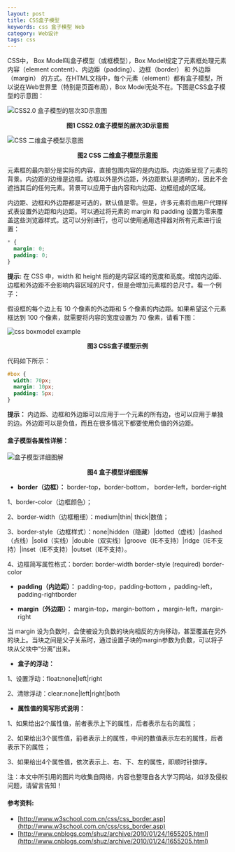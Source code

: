 ```yaml
---
layout: post
title: CSS盒子模型
keywords: css 盒子模型 Web
category: Web设计
tags: css
---
```


CSS中， Box Model叫盒子模型（或框模型），Box Model规定了元素框处理元素内容（element content）、内边距（padding）、边框（border） 和 外边距（margin） 的方式。在HTML文档中，每个元素（element）都有盒子模型，所以说在Web世界里（特别是页面布局），Box Model无处不在。下图是CSS盒子模型的示意图：

![CSS2.0 盒子模型的层次3D示意图](http://7xixhp.com1.z0.glb.clouddn.com/boxmodel.png)
<div style="text-align:center;"><b>图1 CSS2.0盒子模型的层次3D示意图</b></div>

![CSS 二维盒子模型示意图](http://7xixhp.com1.z0.glb.clouddn.com/boxmodel2.png)
<div style="text-align:center;"><b>图2 CSS 二维盒子模型示意图</b></div>

元素框的最内部分是实际的内容，直接包围内容的是内边距。内边距呈现了元素的背景。内边距的边缘是边框。边框以外是外边距，外边距默认是透明的，因此不会遮挡其后的任何元素。背景可以应用于由内容和内边距、边框组成的区域。

内边距、边框和外边距都是可选的，默认值是零。但是，许多元素将由用户代理样式表设置外边距和内边距。可以通过将元素的 margin 和 padding 设置为零来覆盖这些浏览器样式。这可以分别进行，也可以使用通用选择器对所有元素进行设置：

```css
* {
  margin: 0;
  padding: 0;
}
```

**提示:** <span class="emphasis">在 CSS 中，width 和 height 指的是内容区域的宽度和高度。增加内边距、边框和外边距不会影响内容区域的尺寸，但是会增加元素框的总尺寸。</span>看一个例子：

假设框的每个边上有 10 个像素的外边距和 5 个像素的内边距。如果希望这个元素框达到 100 个像素，就需要将内容的宽度设置为 70 像素，请看下图：

![css boxmodel example](http://7xixhp.com1.z0.glb.clouddn.com/ct_css_boxmodel_example.gif)
<div style="text-align:center;"><b>图3 CSS盒子模型示例</b></div>

代码如下所示：

```css
#box {
  width: 70px;
  margin: 10px;
  padding: 5px;
}
```

**提示：** <span class="emphasis">内边距、边框和外边距可以应用于一个元素的所有边，也可以应用于单独的边。外边距可以是负值，而且在很多情况下都要使用负值的外边距。</span>

#### 盒子模型各属性详解：

![盒子模型详细图解](http://7xixhp.com1.z0.glb.clouddn.com/boxmodel3.png)
<div style="text-align:center;"><b>图4 盒子模型详细图解</b></div>

*  **border（边框）：** border-top，border-bottom， border-left，border-right

1、border-color（边框颜色）；

2、border-width（边框粗细）：medium|thin| thick|数值；

3、border-style（边框样式）：none|hidden（隐藏）|dotted（虚线）|dashed（点线）|solid（实线）|double（双实线）|groove（IE不支持）|ridge（IE不支持）|inset（IE不支持）|outset（IE不支持）。

4、边框简写属性格式：border: border-width border-style (required)  border-color


*  **padding（内边距）：** padding-top，padding-bottom ，padding-left，padding-rightborder


*  **margin（外边距）：** margin-top，margin-bottom ，margin-left，margin-right

当 margin 设为负数时，会使被设为负数的块向相反的方向移动，甚至覆盖在另外的块上。当块之间是父子关系时，通过设置子块的margin参数为负数，可以将子块从父块中“分离”出来。


*  **盒子的浮动：**

1、设置浮动：float:none|left|right

2、清除浮动：clear:none|left|right|both


*  **属性值的简写形式说明：**

1、如果给出2个属性值，前者表示上下的属性，后者表示左右的属性；

2、如果给出3个属性值，前者表示上的属性，中间的数值表示左右的属性，后者表示下的属性；

3、如果给出4个属性值，依次表示上、右、下、左的属性，即顺时针排序。


注：<span class="emphasis">本文中所引用的图片均收集自网络，内容也整理自各大学习网站，如涉及侵权问题，请留言告知！<span>

#### 参考资料:

- [http://www.w3school.com.cn/css/css_border.asp](http://www.w3school.com.cn/css/css_border.asp)
- [http://www.cnblogs.com/shuz/archive/2010/01/24/1655205.html](http://www.cnblogs.com/shuz/archive/2010/01/24/1655205.html)
